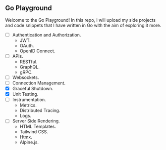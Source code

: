 Go Playground
-------------
Welcome to the Go Playground! In this repo, I will upload my side projects and code snippets that I have written in Go with the aim of exploring it more.

- [ ] Authentication and Authorization.
    - JWT.
    - OAuth.
    - OpenID Connect.
- [ ] APIs.
    - RESTful.
    - GraphQL.
    - gRPC.
- [ ] Websockets.
- [ ] Connection Management.
- [X] Graceful Shutdown.
- [X] Unit Testing.
- [ ] Instrumentation.
    - Metrics.
    - Distributed Tracing.
    - Logs.
- [ ] Server Side Rendering.
    - HTML Templates.
    - Tailwind CSS.
    - Htmx.
    - Alpine.js.
